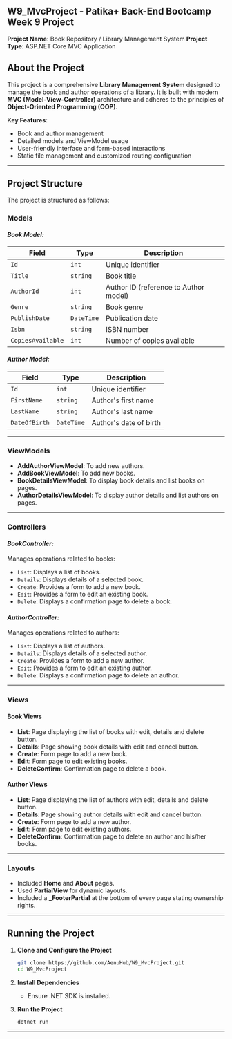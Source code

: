 
## W9_MvcProject - Patika+ Back-End Bootcamp Week 9 Project

**Project Name**: Book Repository / Library Management System
**Project Type**: ASP.NET Core MVC Application  

## About the Project

This project is a comprehensive **Library Management System** designed to manage the book and author operations of a library. It is built with modern **MVC (Model-View-Controller)** architecture and adheres to the principles of **Object-Oriented Programming (OOP)**.  

**Key Features**:  
- Book and author management  
- Detailed models and ViewModel usage  
- User-friendly interface and form-based interactions  
- Static file management and customized routing configuration  

---

## Project Structure

The project is structured as follows:

### Models  

#### **_Book Model:_**  
| Field             | Type        | Description                              |  
|-------------------|-------------|------------------------------------------|  
| `Id`              | `int`       | Unique identifier                        |  
| `Title`           | `string`    | Book title                               |  
| `AuthorId`        | `int`       | Author ID (reference to Author model)    |  
| `Genre`           | `string`    | Book genre                               |  
| `PublishDate`     | `DateTime`  | Publication date                         |  
| `Isbn`            | `string`    | ISBN number                              |  
| `CopiesAvailable` | `int`       | Number of copies available               |  

#### **_Author Model:_**  
| Field          | Type        | Description              |  
|----------------|-------------|--------------------------|  
| `Id`           | `int`       | Unique identifier        |  
| `FirstName`    | `string`    | Author's first name      |  
| `LastName`     | `string`    | Author's last name       |  
| `DateOfBirth`  | `DateTime`  | Author's date of birth   |  

---

### ViewModels  

- **AddAuthorViewModel**: To add new authors.  
- **AddBookViewModel**: To add new books.
- **BookDetailsViewModel**: To display book details and list books on pages.  
- **AuthorDetailsViewModel**: To display author details and list authors on pages.  

---

### Controllers  

#### **_BookController:_**  
Manages operations related to books:  
- `List`: Displays a list of books.  
- `Details`: Displays details of a selected book.  
- `Create`: Provides a form to add a new book.  
- `Edit`: Provides a form to edit an existing book.  
- `Delete`: Displays a confirmation page to delete a book.  

#### **_AuthorController:_**  
Manages operations related to authors:  
- `List`: Displays a list of authors.  
- `Details`: Displays details of a selected author.  
- `Create`: Provides a form to add a new author.  
- `Edit`: Provides a form to edit an existing author.  
- `Delete`: Displays a confirmation page to delete an author.  

---

### Views  

#### **Book Views**  
- **List**: Page displaying the list of books with edit, details and delete button.  
- **Details**: Page showing book details with edit and cancel button.  
- **Create**: Form page to add a new book.  
- **Edit**: Form page to edit existing books.
- **DeleteConfirm**: Confirmation page to delete a book.

#### **Author Views**  
- **List**: Page displaying the list of authors with edit, details and delete button.  
- **Details**: Page showing author details with edit and cancel button.  
- **Create**: Form page to add a new author.  
- **Edit**: Form page to edit existing authors.
- **DeleteConfirm**: Confirmation page to delete an author and his/her books.

---

### Layouts  

- Included **Home** and **About** pages.  
- Used **PartialView** for dynamic layouts.  
- Included a **_FooterPartial** at the bottom of every page stating ownership rights.  

---

## Running the Project  

1. **Clone and Configure the Project**  
   ```bash  
   git clone https://github.com/AenuHub/W9_MvcProject.git  
   cd W9_MvcProject  
   ```  

2. **Install Dependencies**  
   - Ensure .NET SDK is installed.

3. **Run the Project**  
   ```bash  
   dotnet run  
   ```  

---
